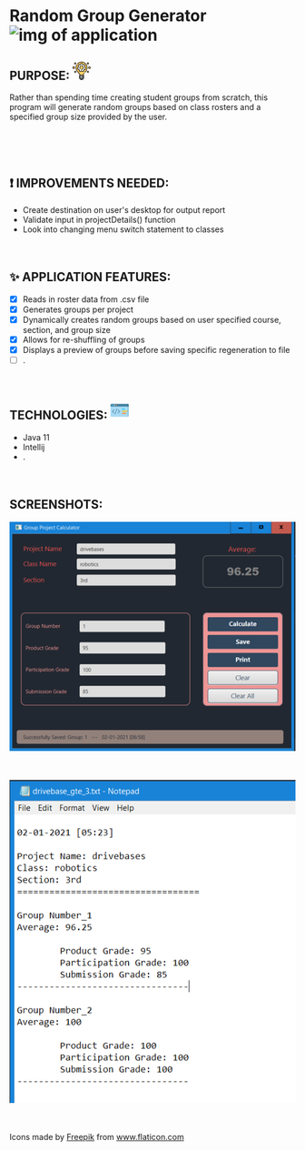 # Random Group Generator ![img of application](https://github.com/murraiscanlon/group-generator/blob/master/group.png)<br />



##  PURPOSE: ![img of application](https://github.com/murraiscanlon/group-project-calculator/blob/master/light-bulb32.png)
Rather than spending time creating student groups from scratch, this program will generate random groups based on class rosters
and a specified group size provided by the user.

<br /><br /><br />


## :exclamation: IMPROVEMENTS NEEDED:
* Create destination on user's desktop for output report
* Validate input in projectDetails() function
* Look into changing menu switch statement to classes<br /><br /><br />

## :sparkles: APPLICATION FEATURES:
- [X] Reads in roster data from .csv file
- [X] Generates groups per project
- [X] Dynamically creates random groups based on user specified course, section, and group size
- [X] Allows for re-shuffling of groups
- [X] Displays a preview of groups before saving specific regeneration to file
- [ ] .<br /><br /><br />

## TECHNOLOGIES: ![img of application](https://github.com/murraiscanlon/group-project-calculator/blob/master/technologies.png)
* Java 11
* Intellij
* .<br /><br /><br />


## SCREENSHOTS:
![img of application](https://github.com/murraiscanlon/group-project-calculator/blob/master/app_screen_shot.png)<br /><br /><br />

![img of application](https://github.com/murraiscanlon/group-project-calculator/blob/master/file_output.png)<br /><br /><br />

<div>Icons made by <a href="https://www.freepik.com" title="Freepik">Freepik</a> from <a href="https://www.flaticon.com/" title="Flaticon">www.flaticon.com</a></div>

